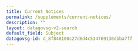 ```yaml
---
title: Current Notices
permalink: /supplements/current-notices/
description: ""
layout: datagovsg-v2-search
default_field: Subject
datagovsg-id: d_8f848100c27d6d4c534769130dbba7ff
---
```

